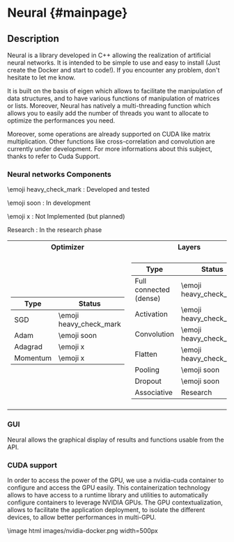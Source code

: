 Neural                         {#mainpage}
============

## Description
Neural is a library developed in C++ allowing the realization of artificial neural networks. It is intended to be simple to use and easy to install (Just create the Docker and start to code!). If you encounter any problem, don't hesitate to let me know. 

It is built on the basis of eigen which allows to facilitate the manipulation of data structures, and to have various functions of manipulation of matrices or lists. Moreover, Neural has natively a multi-threading function which allows you to easily add the number of threads you want to allocate to optimize the performances you need.

Moreover, some operations are already supported on CUDA like matrix multiplication. Other functions like cross-correlation and convolution are currently under development. For more informations about this subject, thanks to refer to Cuda Support.

### Neural networks Components

\emoji heavy_check_mark : Developed and tested

\emoji soon  : In development

\emoji x : Not Implemented (but planned)

Research : In the research phase 

<table>
<tr><th>Optimizer</th><th>Layers</th><th>Activation</th><th>Loss</th></tr>
<tr><td>

Type          | Status                        |
------------------- | ------                  |
SGD                 | \emoji heavy_check_mark |
Adam                | \emoji soon   |
Adagrad             | \emoji x |
Momentum            | \emoji x |

</td><td>

Type                   | Status                   | 
----------------------- | ------                  | 
Full connected (dense)  | \emoji heavy_check_mark | 
Activation              | \emoji heavy_check_mark | 
Convolution             | \emoji heavy_check_mark | 
Flatten                 | \emoji heavy_check_mark |   
Pooling                 | \emoji soon             |    
Dropout                 | \emoji soon             |    
Associative             | Research                |    

</td><td>

Type          | Status                        |
------------------- | ------                  |
Hyperbolic tangent  | \emoji heavy_check_mark |
Sigmoid             | \emoji heavy_check_mark |
Relu                | \emoji heavy_check_mark |
LeakyRelu           | \emoji heavy_check_mark |
SoftPlus            | \emoji heavy_check_mark |
Softmax             | \emoji x                |

</td><td>

Type      |Status                           |
------------------ |------                  |
Mean squared error |\emoji heavy_check_mark |
Cross entropy      |\emoji x                |
Mean Absolute error|\emoji soon             |
Mean Bias Error    |\emoji soon             |
Hinge Loss         |\emoji x                | 


</td></tr> 

</table>

### GUI
Neural allows the graphical display of results and functions usable from the API. 

### CUDA support
In order to access the power of the GPU, we use a nvidia-cuda container to configure and access the GPU easily. This containerization technology allows to have access to a runtime library and utilities to automatically configure containers to leverage NVIDIA GPUs.
The GPU contextualization, allows to facilitate the application deployment, to isolate the different devices, to allow better performances in multi-GPU.

\image html images/nvidia-docker.png width=500px

